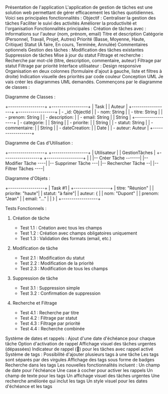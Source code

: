 Présentation de l'application
L'application de gestion de tâches est une solution web permettant de gérer efficacement les tâches quotidiennes. Voici ses principales fonctionnalités :
Objectif :
Centraliser la gestion des tâches
Faciliter le suivi des activités
Améliorer la productivité et l'organisation
Fonctionnalités principales :
Création de tâches avec :
Informations sur l'auteur (nom, prénom, email)
Titre et description
Catégorie (Personnel, Travail, Projet, Autres)
Priorité (Basse, Moyenne, Haute, Critique)
Statut (À faire, En cours, Terminée, Annulée)
Commentaires optionnels
Gestion des tâches :
Modification des tâches existantes
Suppression de tâches
Mise à jour du statut
Filtrage et recherche :
Recherche par mot-clé (titre, description, commentaire, auteur)
Filtrage par statut
Filtrage par priorité
Interface utilisateur :
Design responsive
Organisation en deux colonnes (formulaire d'ajout à gauche, liste et filtres à droite)
Indication visuelle des priorités par code couleur
Conception UML
Je vais créer les diagrammes UML demandés. Commençons par le diagramme de classes :

Diagramme de Classes :

+------------------+       +------------------+
|      Task        |       |      Auteur      |
+------------------+       +------------------+
| - _id: ObjectId  |       | - nom: String    |
| - titre: String  |       | - prenom: String |
| - description:   |       | - email: String  |
|   String         |       +------------------+
| - categorie:     |
|   String         |
| - priorite:      |
|   String         |
| - statut: String |
| - commentaire:   |
|   String         |
| - dateCreation:  |
|   Date           |
| - auteur: Auteur |
+------------------+

Diagramme de Cas d'Utilisation :

+------------------+     +------------------+
|     Utilisateur  |     |  GestionTâches  |
+------------------+     +------------------+
        |                       |
        |-- Créer Tâche -------|
        |-- Modifier Tâche ----|
        |-- Supprimer Tâche ---|
        |-- Rechercher Tâche --|
        |-- Filtrer Tâches ----|

Diagramme d'Objets :

+------------------+
|    Task #1       |
+------------------+
| titre: "Réunion" |
| priorite: "haute"|
| statut: "à faire"|
| auteur: {        |
|   nom: "Dupont"  |
|   prenom: "Jean" |
|   email: "..."   |
| }                |
+------------------+

Tests Fonctionnels :

1. Création de tâche
   - Test 1.1 : Création avec tous les champs
   - Test 1.2 : Création avec champs obligatoires uniquement
   - Test 1.3 : Validation des formats (email, etc.)

2. Modification de tâche
   - Test 2.1 : Modification du statut
   - Test 2.2 : Modification de la priorité
   - Test 2.3 : Modification de tous les champs

3. Suppression de tâche
   - Test 3.1 : Suppression simple
   - Test 3.2 : Confirmation de suppression

4. Recherche et Filtrage
   - Test 4.1 : Recherche par titre
   - Test 4.2 : Filtrage par statut
   - Test 4.3 : Filtrage par priorité
   - Test 4.4 : Recherche combinée

Système de dates et rappels :
Ajout d'une date d'échéance pour chaque tâche
Option d'activation de rappel
Affichage visuel des tâches urgentes (dépassées)
Indicateur de rappel (🔔) pour les tâches avec rappel activé
Système de tags :
Possibilité d'ajouter plusieurs tags à une tâche
Les tags sont séparés par des virgules
Affichage des tags sous forme de badges
Recherche dans les tags
Les nouvelles fonctionnalités incluent :
Un champ de date pour l'échéance
Une case à cocher pour activer les rappels
Un champ de texte pour les tags
Un affichage visuel des tâches urgentes
Une recherche améliorée qui inclut les tags
Un style visuel pour les dates d'échéance et les tags